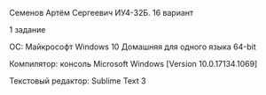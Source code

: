 Семенов Артём Сергеевич ИУ4-32Б. 16 вариант

1 задание

ОС: Майкрософт Windows 10 Домашняя для одного языка 64-bit

Компилятор: консоль Microsoft Windows [Version 10.0.17134.1069]

Текстовый редактор: Sublime Text 3
